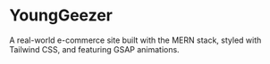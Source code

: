 # YoungGeezer
A real-world e-commerce site built with the MERN stack, styled with Tailwind CSS, and featuring GSAP animations.
